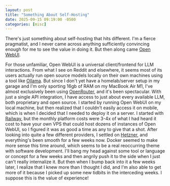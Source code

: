 ```yaml
---
layout: post
title: "Something About Self-Hosting"
date: 2025-09-15 09:19:00 -0500
categories: [misc]
---
```

There's just something about self-hosting that hits different.  I'm a fierce pragmatist, and I never came across anything sufficiently convincing enough for me to see the value in doing it.  But then along came [Open WebUI](https://openwebui.com).
<!--more-->
For those unfamiliar, Open WebUI is a universal client/frontend for LLM interactions.  From what I see on Reddit and elsewhere, it seems most of its users actually run open source models locally on their own machines using a tool like [Ollama](https://ollama.com).  But since I don't yet have a homelab/server setup in my garage and I'm only sporting 16gb of RAM on my MacBook Air M1, I've almost exclusively been using [OpenRouter](https://openrouter.com), and it's been spectacular.  With just a single API integration, I have access to just about every available LLM, both proprietary and open source.
I started by running Open WebUI on my local machine, but then realized that I couldn't easily access it on mobile, which is when I decided that I needed to deploy it on a server.  I started with [Railway](https://railway.com), but the monthly platform costs were 3-4x of what I had heard it cost to have your own VPS that could host dozens of instances of Open WebUI, so I figured it was as good a time as any to give that a shot.  After looking into quite a few different providers, I settled on [Hetzner](https://www.hetzner.com), and everything's been smooth for a few weeks now.  Docker seemed to make more sense this time around, which seems to be a real reoccurring theme with software development.  I'll bang my head against some tool or language or concept for a few weeks and then angrily push it to the side when I just can't really internalize it.  But then when I bump back into it a few weeks later, I realize that I knew more than I thought I did, and I'm also able to get more of it because I picked up some new tidbits in the interceding weeks.  I suppose this is the value of experience!
